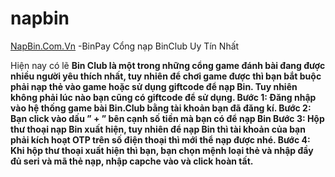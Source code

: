# napbin
<a href="https://napbin.com.vn/">NapBin.Com.Vn<a> -BinPay Cổng nạp BinClub Uy Tín Nhất
<p>Hiện nay có lẽ <b>Bin Club<b> là một trong những cổng game đánh bài đang được nhiều người yêu thích nhất, tuy nhiên để chơi game được thì bạn bắt buộc phải nạp thẻ vào game hoặc sử dụng giftcode để nạp Bin. Tuy nhiên không phải lúc nào bạn cũng có giftcode để sử dụng.
Bước 1: Đăng nhập vào hệ thống game bài Bin.Club bằng tài khoản bạn đã đăng kí.
Bước 2: Bạn click vào dấu ” + ” bên cạnh số tiền mà bạn có để nạp Bin
Bước 3: Hộp thư thoại nạp Bin xuất hiện, tuy nhiên để nạp Bin thì tài khoản của bạn phải kích hoạt OTP trên số điện thoại thì mới thể nạp được nhé.
Bước 4: Khi hộp thư thoại xuất hiện thì bạn, bạn chọn mệnh loại thẻ và nhập đầy đủ seri và mã thẻ nạp, nhập capche vào và click hoàn tất.</p>
